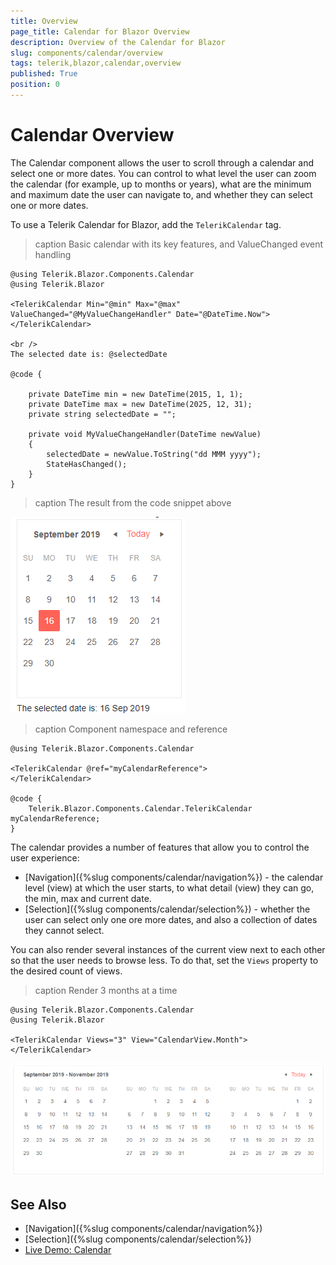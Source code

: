 ```yaml
---
title: Overview
page_title: Calendar for Blazor Overview
description: Overview of the Calendar for Blazor
slug: components/calendar/overview
tags: telerik,blazor,calendar,overview
published: True
position: 0
---
```


# Calendar Overview

The Calendar component allows the user to scroll through a calendar and select one or more dates. You can control to what level the user can zoom the calendar (for example, up to months or years), what are the minimum and maximum date the user can navigate to, and whether they can select one or more dates.

To use a Telerik Calendar for Blazor, add the `TelerikCalendar` tag.

>caption Basic calendar with its key features, and ValueChanged event handling

````CSHTML
@using Telerik.Blazor.Components.Calendar
@using Telerik.Blazor

<TelerikCalendar Min="@min" Max="@max" ValueChanged="@MyValueChangeHandler" Date="@DateTime.Now">
</TelerikCalendar>

<br />
The selected date is: @selectedDate

@code {

    private DateTime min = new DateTime(2015, 1, 1);
    private DateTime max = new DateTime(2025, 12, 31);
    private string selectedDate = "";

    private void MyValueChangeHandler(DateTime newValue)
    {
        selectedDate = newValue.ToString("dd MMM yyyy");
        StateHasChanged();
    }
}

````

>caption The result from the code snippet above

![](images/basic-calendar.png)

>caption Component namespace and reference

````CSHTML
@using Telerik.Blazor.Components.Calendar

<TelerikCalendar @ref="myCalendarReference">
</TelerikCalendar>

@code {
	Telerik.Blazor.Components.Calendar.TelerikCalendar myCalendarReference;
}
````
The calendar provides a number of features that allow you to control the user experience:

* [Navigation]({%slug components/calendar/navigation%}) - the calendar level (view) at which the user starts, to what detail (view) they can go, the min, max and current date.
* [Selection]({%slug components/calendar/selection%}) - whether the user can select only one ore more dates, and also a collection of dates they cannot select.

You can also render several instances of the current view next to each other so that the user needs to browse less. To do that, set the `Views` property to the desired count of views.

>caption Render 3 months at a time

````CSHTML
@using Telerik.Blazor.Components.Calendar
@using Telerik.Blazor

<TelerikCalendar Views="3" View="CalendarView.Month">
</TelerikCalendar>
````

![](images/calendar-multiple-views.png)

## See Also

  * [Navigation]({%slug components/calendar/navigation%})
  * [Selection]({%slug components/calendar/selection%})
  * [Live Demo: Calendar](https://demos.telerik.com/blazor-ui/calendar/index)
